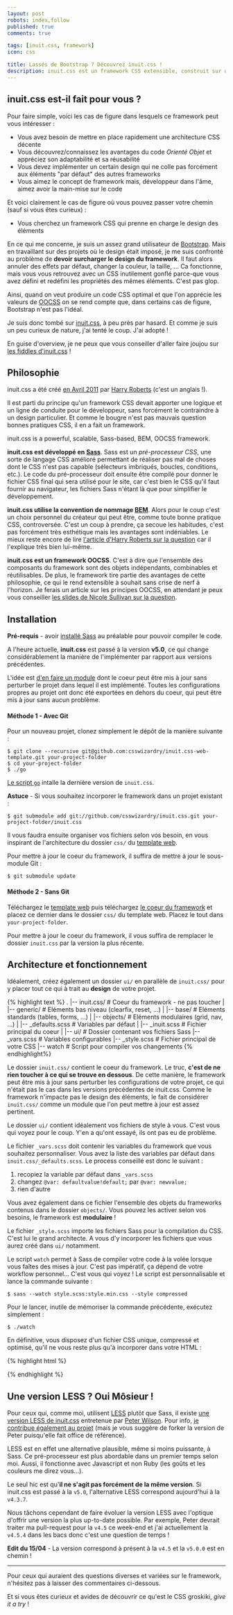 ```yaml
---
layout: post
robots: index,follow
published: true
comments: true

tags: [inuit.css, framework]
icon: css

title: Lassés de Bootstrap ? Découvrez inuit.css !
description: inuit.css est un framework CSS extensible, construit sur un ensemble de bonnes pratiques CSS et qui n'impose pas de design prédéfini.
---
```


## inuit.css est-il fait pour vous ?

Pour faire simple, voici les cas de figure dans lesquels ce framework peut vous intéresser :

- Vous avez besoin de mettre en place rapidement une architecture CSS décente
- Vous découvrez/connaissez les avantages du code *Orienté Objet* et appréciez son adaptabilité et sa réusabilité
- Vous devez implémenter un certain design qui ne colle pas forcément aux éléments "par défaut" des autres frameworks
- Vous aimez le concept de framework mais, développeur dans l'âme, aimez avoir la main-mise sur le code

Et voici clairement le cas de figure où vous pouvez passer votre chemin (sauf si vous êtes curieux) :

- Vous cherchez un framework CSS qui prenne en charge le design des éléments

En ce qui me concerne, je suis un assez grand utilisateur de [Bootstrap](http://twitter.github.io/bootstrap/). Mais en travaillant sur des projets où le design était imposé, je me suis confronté au problème de **devoir surcharger le design du framework**. Il faut alors annuler des effets par défaut, changer la couleur, la taille, ... Ca fonctionne, mais vous vous retrouvez avec un CSS inutilement gonflé parce-que vous avez défini et redéfini les propriétés des mêmes éléments. C'est pas glop.

Ainsi, quand on veut produire un code CSS optimal et que l'on apprécie les valeurs de [OOCSS](http://coding.smashingmagazine.com/2011/12/12/an-introduction-to-object-oriented-css-oocss/) on se rend compte que, dans certains cas de figure, Bootstrap n'est pas l'idéal.

Je suis donc tombé sur [inuit.css](http://inuitcss.com), à peu près par hasard. Et comme je suis un peu curieux de nature, j'ai tenté le coup. J'ai adopté !

En guise d'overview, je ne peux que vous conseiller d'aller faire joujou sur [les fiddles d'inuit.css](http://jsfiddle.net/user/inuitcss/fiddles/) !

## Philosophie

inuit.css a été créé [en Avril 2011](http://csswizardry.com/2011/06/what-is-inuit-css/) par [Harry Roberts](http://csswizardry.com/about/) (c'est un anglais !).

Il est parti du principe qu'un framework CSS devait apporter une logique et un ligne de conduite pour le développeur, sans forcément le contraindre à un design particulier. Et comme le bougre n'est pas mauvais question bonnes pratiques CSS, il en a fait un framework.

<p class="islet">inuit.css is a powerful, scalable, Sass-based, BEM, OOCSS framework.</p>

**inuit.css est développé en [Sass](http://sass-lang.com/)**. Sass est un *pré-processeur CSS*, une sorte de langage CSS amélioré permettant de réaliser pas mal de choses dont le CSS n'est pas capable (sélecteurs imbriqués, boucles, conditions, etc.). Le code du pré-processeur doit ensuite être compilé pour donner le fichier CSS final qui sera utilisé pour le site, car c'est bien le CSS qu'il faut fournir au navigateur, les fichiers Sass n'étant là que pour simplifier le développement.

**inuit.css utilise la convention de nommage [BEM](https://gist.github.com/dmfrancisco/4967354)**. Alors pour le coup c'est un choix personnel du créateur qui peut être, comme toute bonne pratique CSS, controversée. C'est un coup à prendre, ça secoue les habitudes, c'est pas forcément très esthétique mais les avantages sont indéniables. Le mieux reste encore de lire [l'article d'Harry Roberts sur la question](http://csswizardry.com/2013/01/mindbemding-getting-your-head-round-bem-syntax/) car il l'explique très bien lui-même.

**inuit.css est un framework OOCSS**. C'est à dire que l'ensemble des composants du framework sont des objets indépendants, combinables et réutilisables. De plus, le framework tire partie des avantages de cette philosophie, ce qui le rend extensible à souhait sans crise de nerf à l'horizon. Je ferais un article sur les principes OOCSS, en attendant je peux vous conseiller [les slides de Nicole Sullivan sur la question](http://fr.slideshare.net/stubbornella/the-cascade-grids-headings-and-selectors-from-an-oocss-perspective-ajax-experience-2009).

## Installation

<p class="islet"><strong>Pré-requis</strong> - avoir <a href="http://sass-lang.com/tutorial.html">installé Sass</a> au préalable pour pouvoir compiler le code.</p>

A l'heure actuelle, **inuit.css** est passé à la version **v5.0**, ce qui change considérablement la manière de l'implémenter par rapport aux versions précédentes.

L'idée est [d'en faire un module](http://inuitcss.com/2013/03/inuit-css-v5.0/) dont le coeur peut être mis à jour sans perturber le projet dans lequel il est implémenté. Toutes les configurations propres au projet ont donc été exportées en dehors du coeur, qui peut être mis à jour sans aucun problème.

#### Méthode 1 - Avec Git

Pour un nouveau projet, clonez simplement le dépôt de la manière suivante :

    $ git clone --recursive git@github.com:csswizardry/inuit.css-web-template.git your-project-folder
    $ cd your-project-folder
    $ ./go

[Le script `go`](https://github.com/csswizardry/inuit.css-web-template/blob/master/go) intalle la dernière version de `inuit.css`.

<p class="islet">
    <strong>Astuce</strong> - Si vous souhaitez incorporer le framework dans un projet existant :
</p>

    $ git submodule add git://github.com/csswizardry/inuit.css.git your-project-folder/inuit.css

<p class="islet">
    Il vous faudra ensuite organiser vos fichiers selon vos besoin, en vous inspirant de l'architecture du dossier <code>css/</code> du <a href="https://github.com/csswizardry/inuit.css-web-template/tree/master/css">template web</a>.
</p>

Pour mettre à jour le coeur du framework, il suffira de mettre à jour le sous-module Git :

    $ git submodule update

#### Méthode 2 - Sans Git

Téléchargez le [template web](https://github.com/csswizardry/inuit.css-web-template/) puis téléchargez [le coeur du framework]() et placez ce dernier dans le dossier `css/` du template web. Placez le tout dans `your-project-folder`.

Pour mettre à jour le coeur du framework, il vous suffira de remplacer le dossier `inuit.css` par la version la plus récente.

## Architecture et fonctionnement

Idéalement, créez également un dossier `ui/` en parallèle de `inuit.css/` pour y placer tout ce qui à trait au **design** de votre projet.

{% highlight text %}
.
|-- inuit.css/           # Coeur du framework - ne pas toucher
|   |-- generic/         # Eléments bas niveau (clearfix, reset, ...)
|   |-- base/            # Eléments standards (tables, forms, ...)
|   |-- objects/         # Eléments modulaires (grid, nav, ...)
|   |-- _defaults.scss   # Variables par défaut
|   |-- _inuit.scss      # Fichier principal du coeur
|
|-- ui/                  # Dossier contenant vos fichiers Sass
|-- _vars.scss           # Variables configurables
|-- _style.scss          # Fichier principal de votre CSS
|-- watch                # Script pour compiler vos changements
{% endhighlight%}

Le dossier `inuit.css/` contient le coeur du framework. Le truc, **c'est de ne rien toucher à ce qui se trouve en dessous**. De cette manière, le framework peut être mis à jour sans perturber les configurations de votre projet, ce qui n'était pas le cas dans les versions précédentes de inuit.css. Comme le framework n'impacte pas le design des éléments, le fait de considérer `inuit.css/` comme un module que l'on peut mettre à jour est assez pertinent.

Le dossier `ui/` contient idéalement vos fichiers de style à vous. C'est vous qui voyez pour le coup. Y'en a qu'ont essayé, ils ont pas eu de problème.

Le fichier `_vars.scss` doit contenir les variables du framework que vous souhaitez personnaliser. Vous avez la liste des variables par défaut dans `inuit.css/_defaults.scss`. Le process conseillé est donc le suivant :

1. recopiez la variable par défaut dans `_vars.scss`
2. changez `@var: defaultvalue!default;` par `@var: newvalue;`
3. rien d'autre

Vous avez également dans ce fichier l'ensemble des objets du frameworks contenus dans le dossier `objects/`. Vous pouvez les activer selon vos besoins, le framework est **modulaire** !

Le fichier `_style.scss` importe les fichiers Sass pour la compilation du CSS. C'est lui le grand architecte. A vous d'y incorporer les fichiers que vous aurez créé dans `ui/` notamment.

Le script `watch` permet à Sass de compiler votre code à la volée lorsque vous faîtes des mises à jour. C'est pas impératif, ça dépend de votre workflow personnel... C'est vous qui voyez ! Le script est personnalisable et lance la commande suivante :

    $ sass --watch style.scss:style.min.css --style compressed

Pour le lancer, inutile de mémoriser la commande précédente, exécutez simplement :

    $ ./watch

En définitive, vous disposez d'un fichier CSS unique, compressé et optimisé, qu'il ne vous reste plus qu'à incorporer dans votre HTML :

{% highlight html %}
<link rel="stylesheet" href="/your-css-folder/style.min.css">
{% endhighlight %}

## Une version LESS ? Oui Môsieur !

Pour ceux qui, comme moi, utilisent [LESS](http://lesscss.org/) plutôt que Sass, il existe [une version LESS de inuit.css](https://github.com/peterwilsoncc/inuit.css) entretenue par [Peter Wilson](http://twitter.com/pwcc). Pour info, [je contribue également au projet](https://github.com/nicoespeon/inuit.css) (mais je vous suggère de forker la version de Peter puisqu'elle fait office de référence).

<p class="islet">
    LESS est en effet une alternative plausible, même si moins puissante, à Sass. Ce pré-processeur est plus abordable dans un premier temps selon moi. Aussi, il fonctionne avec Javascript et non Ruby (les goûts et les couleurs me direz vous...).
</p>

Le seul hic est qu'**il ne s'agit pas forcément de la même version**. Si inuit.css est passé à la `v5.0`, l'alternative LESS correspond aujourd'hui à la `v4.3.7`.

Nous tâchons cependant de faire évoluer la version LESS avec l'optique d'offrir une version la plus up-to-date possible. Par exemple, Peter devrait traiter ma pull-request pour la `v4.5` ce week-end et j'ai actuellement la `v4.5.4` dans les bacs donc c'est une question de temps !

<p class="islet">
    <strong>Edit du 15/04</strong> - La version correspond à présent à la <code>v4.5</code> et la <code>v5.0.0</code> est en chemin !
</p>

---

Pour ceux qui auraient des questions diverses et variées sur le framework, n'hésitez pas à laisser des commentaires ci-dessous.

Et si vous êtes curieux et avides de découvrir ce qu'est le CSS groskiki, *give it a try* !